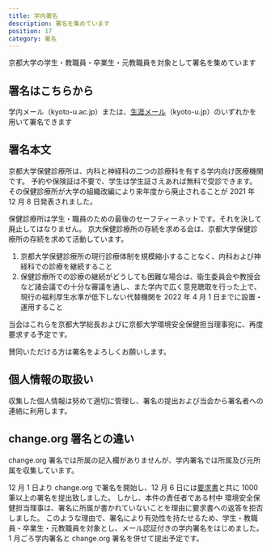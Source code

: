 ```yaml
---
title: 学内署名
description: 署名を集めています
position: 17
category: 署名
---
```


<users-counter></users-counter>

京都大学の学生・教職員・卒業生・元教職員を対象として署名を集めています

## 署名はこちらから

<signature-seq></signature-seq>


学内メール（kyoto-u.ac.jp）または、[生涯メール](http://www.alumni.kyoto-u.ac.jp/)（kyoto-u.jp）のいずれかを用いて署名できます

## 署名本文

京都大学保健診療所は、内科と神経科の二つの診療科を有する学内向け医療機関です。
予約や保険証は不要で、学生は学生証さえあれば無料で受診できます。その保健診療所が大学の組織改編により来年度から廃止されることが 2021 年 12 月 8 日発表されました。

保健診療所は学生・職員のための最後のセーフティーネットです。それを決して廃止してはなりません。
京大保健診療所の存続を求める会は、京都大学保健診療所の存続を求めて活動しています。

1. 京都大学保健診療所の現行診療体制を規模縮小することなく、内科および神経科での診療を継続すること
2. 保健診療所での診療の継続がどうしても困難な場合は、衛生委員会や教授会など諸会議での十分な審議を通し、また学内で広く意見聴取を行った上で、現行の福利厚生水準が低下しない代替機関を 2022 年 4 月 1 日までに設置・運用すること

当会はこれらを京都大学総長およびに京都大学環境安全保健担当理事宛に、再度要求する予定です。

賛同いただける方は署名をよろしくお願いします。

## 個人情報の取扱い

収集した個人情報は努めて適切に管理し、署名の提出および当会から署名者への連絡に利用します。

## change.org 署名との違い

change.org 署名では所属の記入欄がありませんが、学内署名では所属及び元所属を収集しています。

12 月 1 日より change.org で署名を開始し、12 月 6 日には[要求書](/request1206)と共に 1000 筆以上の署名を提出致しました。
しかし、本件の責任者である村中 環境安全保健担当理事は、署名に所属が書かれていないことを理由に要求書への返答を拒否しました。
このような理由で、署名により有効性を持たせるため、学生・教職員・卒業生・元教職員を対象とし、メール認証付きの学内署名をはじめました。
1 月ごろ学内署名と change.org 署名を併せて提出予定です。
